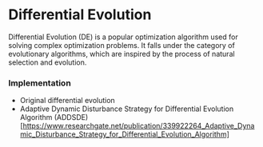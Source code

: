 # Differential Evolution
Differential Evolution (DE) is a popular optimization algorithm used for solving complex optimization problems. It falls under the category of evolutionary algorithms, which are inspired by the process of natural selection and evolution. 

### Implementation
* Original differential evolution
* Adaptive Dynamic Disturbance Strategy for Differential Evolution Algorithm (ADDSDE) [https://www.researchgate.net/publication/339922264_Adaptive_Dynamic_Disturbance_Strategy_for_Differential_Evolution_Algorithm]
